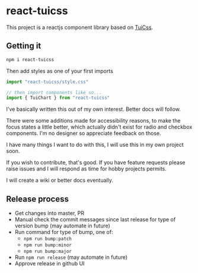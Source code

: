 # react-tuicss

This project is a reactjs component library based on [TuiCss](https://github.com/vinibiavatti1/TuiCss).

## Getting it

```sh
npm i react-tuicss
```

Then add styles as one of your first imports
```ts
import "react-tuicss/style.css"

// then import components like so...
import { TuiChart } from "react-tuicss" 
```

I've basically written this out of my own interest. Better docs will follow.

There were some additions made for accessibility reasons, to make the focus states a little better, which actually didn't exist for radio and checkbox components. I'm no designer so appreciate feedback on those.

I have many things I want to do with this, I will use this in my own project soon.

If you wish to contribute, that's good. If you have feature requests please raise issues and I will respond as time for hobby projects permits.

I will create a wiki or better docs eventually.

## Release process

- Get changes into master, PR
- Manual check the commit messages since last release for type of version bump (may automate in future)
- Run command for type of bump, one of:
  - `npm run bump:patch`
  - `npm run bump:minor`
  - `npm run bump:major`
- Run `npm run release` (may automate in future)
- Approve release in github UI